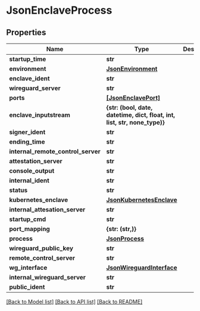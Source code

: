 # JsonEnclaveProcess


## Properties
Name | Type | Description | Notes
------------ | ------------- | ------------- | -------------
**startup_time** | **str** |  | [optional] 
**environment** | [**JsonEnvironment**](JsonEnvironment.md) |  | [optional] 
**enclave_ident** | **str** |  | [optional] 
**wireguard_server** | **str** |  | [optional] 
**ports** | [**[JsonEnclavePort]**](JsonEnclavePort.md) |  | [optional] 
**enclave_inputstream** | **{str: (bool, date, datetime, dict, float, int, list, str, none_type)}** |  | [optional] 
**signer_ident** | **str** |  | [optional] 
**ending_time** | **str** |  | [optional] 
**internal_remote_control_server** | **str** |  | [optional] 
**attestation_server** | **str** |  | [optional] 
**console_output** | **str** |  | [optional] 
**internal_ident** | **str** |  | [optional] 
**status** | **str** |  | [optional] 
**kubernetes_enclave** | [**JsonKubernetesEnclave**](JsonKubernetesEnclave.md) |  | [optional] 
**internal_attesation_server** | **str** |  | [optional] 
**startup_cmd** | **str** |  | [optional] 
**port_mapping** | **{str: (str,)}** |  | [optional] 
**process** | [**JsonProcess**](JsonProcess.md) |  | [optional] 
**wireguard_public_key** | **str** |  | [optional] 
**remote_control_server** | **str** |  | [optional] 
**wg_interface** | [**JsonWireguardInterface**](JsonWireguardInterface.md) |  | [optional] 
**internal_wireguard_server** | **str** |  | [optional] 
**public_ident** | **str** |  | [optional] 

[[Back to Model list]](../README.md#documentation-for-models) [[Back to API list]](../README.md#documentation-for-api-endpoints) [[Back to README]](../README.md)


